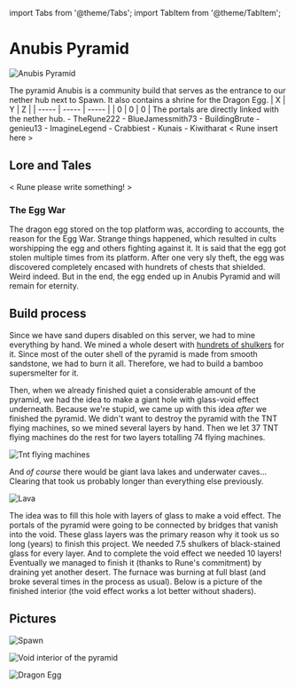 import Tabs from '@theme/Tabs';
import TabItem from '@theme/TabItem';

# Anubis Pyramid

![Anubis Pyramid](/img/season1/bases/anubis_pyramid/2024-07-03_00.05.30.png)

<Tabs>
  <TabItem value="about" label="Description">
    The pyramid Anubis is a community build that serves as the entrance to our nether hub next to Spawn. It also contains a shrine for the Dragon Egg.
  </TabItem>
  <TabItem value="coords" label="Coords" default>
    | X     | Y     | Z     | 
    | ----- | ----- | ----- |
    | 0     | 0     | 0     |
  </TabItem>
  <TabItem value="ncooords" label="Nether Directions">
    The portals are directly linked with the nether hub.
  </TabItem>
  <TabItem value="builders" label="Builders">
    - TheRune222
    - BlueJamessmith73
    - BuildingBrute
    - genieu13
    - ImagineLegend
    - Crabbiest
    - Kunais
    - Kiwitharat
  </TabItem>
  <TabItem value="date" label="Date Finished">
    < Rune insert here >
  </TabItem>
</Tabs>

## Lore and Tales

< Rune please write something! >

### The Egg War

The dragon egg stored on the top platform was, according to accounts, the reason for the Egg War. Strange things happened, which resulted in cults worshipping the egg and others fighting against it. It is said that the egg got stolen multiple times from its platform. After one very sly theft, the egg was discovered completely encased with hundrets of chests that shielded. Weird indeed. But in the end, the egg ended up in Anubis Pyramid and will remain for eternity.  

## Build process

Since we have sand dupers disabled on this server, we had to mine everything by hand. We mined a whole desert with [hundrets of shulkers](../Statistics/mined_blocks.md) for it. Since most of the outer shell of the pyramid is made from smooth sandstone, we had to burn it all. Therefore, we had to build a bamboo supersmelter for it. 

Then, when we already finished quiet a considerable amount of the pyramid, we had the idea to make a giant hole with glass-void effect underneath. Because we're stupid, we came up with this idea *after* we finished the pyramid. We didn't want to destroy the pyramid with the TNT flying machines, so we mined several layers by hand. Then we let 37 TNT flying machines do the rest for two layers totalling 74 flying machines. 

![Tnt flying machines](/img/season1/bases/anubis_pyramid/2022-05-24_01.05.56.png)

And *of course* there would be giant lava lakes and underwater caves... Clearing that took us probably longer than everything else previously.

![Lava](/img/season1/bases/anubis_pyramid/2022-06-03_01.26.35.png)

The idea was to fill this hole with layers of glass to make a void effect. The portals of the pyramid were going to be connected by bridges that vanish into the void. These glass layers was the primary reason why it took us so long (years) to finish this project. We needed 7.5 shulkers of black-stained glass for every layer. And to complete the void effect we needed 10 layers! Eventually we managed to finish it (thanks to Rune's commitment) by draining yet another desert. The furnace was burning at full blast (and broke several times in the process as usual). Below is a picture of the finished interior (the void effect works a lot better without shaders).

## Pictures

![Spawn](/img/season1/2024-07-03_00.03.39.png)

![Void interior of the pyramid](/img/season1/bases/anubis_pyramid/2024-07-03_00.06.28.png)

![Dragon Egg](/img/season1/bases/anubis_pyramid/2024-07-03_00.07.02.png)